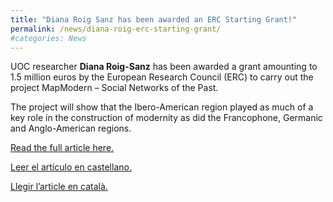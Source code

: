 ```yaml
---
title: "Diana Roig Sanz has been awarded an ERC Starting Grant!"
permalink: /news/diana-roig-erc-starting-grant/
#categories: News
---
```

UOC researcher **Diana Roig-Sanz** has been awarded a grant amounting to 1.5 million euros by the European Research Council (ERC) to carry out the project MapModern – Social Networks of the Past.

The project will show that the Ibero-American region played as much of a key role in the construction of modernity as did the Francophone, Germanic and Anglo-American regions.

[Read the full article here.](https://www.uoc.edu/portal/en/news/actualitat/2018/251-history-modernity.html)

[Leer el artículo en castellano.](https://www.uoc.edu/portal/es/news/actualitat/2018/251-historia-modernidad.html)

[Llegir l’article en català.](https://www.uoc.edu/portal/ca/news/actualitat/2018/251-historia-modernitat.html)
